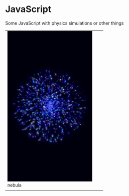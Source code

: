 # JavaScript

Some JavaScript with physics simulations or other things

| | | |
|-|-|-|
|![nebula.gif](nebula.gif)<br>nebula| | |
| | | |
